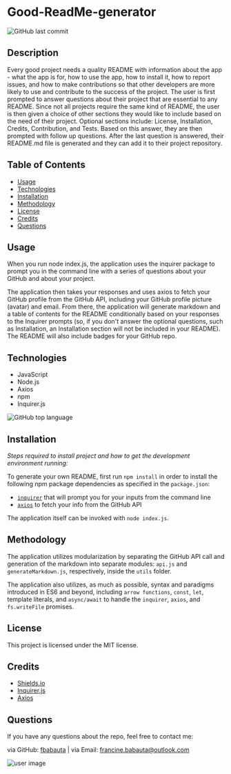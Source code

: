 # Good-ReadMe-generator

![GitHub last commit](https://img.shields.io/github/last-commit/fbabauta/Good-ReadMe-generator)

## Description
Every good project needs a quality README with information about the app - what the app is for, how to use the app, how to install it, how to report issues, and how to make contributions so that other developers are more likely to use and contribute to the success of the project. The user is first prompted to answer questions about their project that are essential to any README. Since not all projects require the same kind of README, the user is then given a choice of other sections they would like to include based on the need of their project. Optional sections include: License, Installation, Credits, Contribution, and Tests. Based on this answer, they are then prompted with follow up questions. After the last question is answered, their README.md file is generated and they can add it to their project repository. 

## Table of Contents
  - [Usage](#usage)
  - [Technologies](#technologies)
  - [Installation](#installation)
  - [Methodology](#methodology)
  - [License](#license)
  - [Credits](#credits)
  - [Questions](#questions)

## Usage
When you run node index.js, the application uses the inquirer package to prompt you in the command line with a series of questions about your GitHub and about your project.

The application then takes your responses and uses axios to fetch your GitHub profile from the GitHub API, including your GitHub profile picture (avatar) and email. From there, the application will generate markdown and a table of contents for the README conditionally based on your responses to the Inquirer prompts (so, if you don't answer the optional questions, such as Installation, an Installation section will not be included in your README). The README will also include badges for your GitHub repo.

## Technologies
* JavaScript
* Node.js
* Axios
* npm
* Inquirer.js

![GitHub top language](https://img.shields.io/github/languages/top/fbabauta/Good-ReadMe-generator)


## Installation
*Steps required to install project and how to get the development environment running:*

To generate your own README, first run `npm install` in order to install the following npm package dependencies as specified in the `package.json`:
  * [`inquirer`](https://www.npmjs.com/package/inquirer) that will prompt you for your inputs from the command line 
  * [`axios`](https://www.npmjs.com/package/axios) to fetch your info from the GitHub API

The application itself can be invoked with `node index.js`.

## Methodology

The application utilizes modularization by separating the GitHub API call and generation of the markdown into separate modules: `api.js` and `generateMarkdown.js`, respectively, inside the `utils` folder.

The application also utilizes, as much as possible, syntax and paradigms introduced in ES6 and beyond, including `arrow functions`, `const`, `let`, template literals, and `async/await` to handle the `inquirer`, `axios`, and `fs.writeFile` promises.

## License
This project is licensed under the MIT license.

## Credits
* [Shields.io](https://github.com/badges/shields)
* [Inquirer.js](https://www.npmjs.com/package/inquirer)
* [Axios](https://github.com/axios/axios)

## Questions
If you have any questions about the repo, feel free to contact me:

via GitHub: [fbabauta](https://github.com/fbabauta) | via Email: francine.babauta@outlook.com

![user image](https://avatars1.githubusercontent.com/u/70370805?s=460&u=1cd11eb811c3ac3a5d189a21702c464e28dbc8bf&v=4)